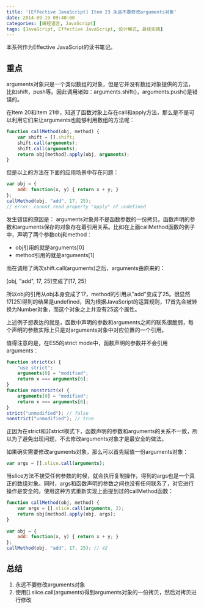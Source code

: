 ```yaml
---
title: '[Effective JavaScript] Item 23 永远不要修改arguments对象'
date: 2014-09-19 09:40:00
categories: [编程语言, JavaScript]
tags: [JavaScript, Effective JavaScript, 设计模式, 最佳实践]
---
```


本系列作为Effective JavaScript的读书笔记。
 
## 重点 
 
arguments对象只是一个类似数组的对象，但是它并没有数组对象提供的方法，比如shift，push等。因此调用诸如：arguments.shift()，arguments.push()是错误的。
 
在Item 20和Item 21中，知道了函数对象上存在call和apply方法，那么是不是可以利用它们来让arguments也能够利用数组的方法呢：

```js
function callMethod(obj, method) {  
    var shift = [].shift;  
    shift.call(arguments);  
    shift.call(arguments);  
    return obj[method].apply(obj, arguments);  
}  
```

但是以上的方法在下面的应用场景中存在问题：

<!-- More -->

```js
var obj = {  
    add: function(x, y) { return x + y; }  
};  
callMethod(obj, "add", 17, 25);  
// error: cannot read property "apply" of undefined  
```

发生错误的原因是：
arguments对象并不是函数参数的一份拷贝。函数声明的参数和arguments保存的对象存在着引用关系。比如在上面callMethod函数的例子中，声明了两个参数obj和method：

- obj引用的就是arguments[0]
- method引用的就是arguments[1]

而在调用了两次shift.call(arguments)之后，arguments由原来的：

[obj, "add", 17, 25]变成了[17, 25]
 
所以obj的引用从obj本身变成了17，method的引用从"add"变成了25。很显然17[25]得到的结果是undefined，因为根据JavaScript的运算规则，17首先会被转换为Number对象，而这个对象之上并没有25这个属性。
 
上述例子想表达的就是，函数中声明的参数和arguments之间的联系很脆弱，每个声明的参数实际上只是对arguments对象中对应位置的一个引用。

值得注意的是，在ES5的strict mode中，函数声明的参数并不会引用arguments：

```js
function strict(x) {  
    "use strict";  
    arguments[0] = "modified";  
    return x === arguments[0];  
}  
function nonstrict(x) {  
    arguments[0] = "modified";  
    return x === arguments[0];  
}  
strict("unmodified"); // false  
nonstrict("unmodified"); // true  
```

正因为在strict和非strict模式下，函数声明的参数和arguments的关系不一致，所以为了避免出现问题，不去修改arguments对象才是最安全的做法。
 
如果确实需要修改arguments对象，那么可以首先赋值一份arguments对象：

```js
var args = [].slice.call(arguments);  
```

当slice方法不接受任何参数的时候，就会执行复制操作，得到的args也是一个真正的数组对象。同时，args和函数声明的参数之间也没有任何联系了，对它进行操作是安全的。使用这种方式重新实现上面提到过的callMethod函数：

```js
function callMethod(obj, method) {  
    var args = [].slice.call(arguments, 2);  
    return obj[method].apply(obj, args);  
}  
  
var obj = {  
    add: function(x, y) { return x + y; }  
};  
callMethod(obj, "add", 17, 25); // 42  
```

## 总结

1. 永远不要修改arguments对象
2. 使用[].slice.call(arguments)得到arguments对象的一份拷贝，然后对拷贝进行修改